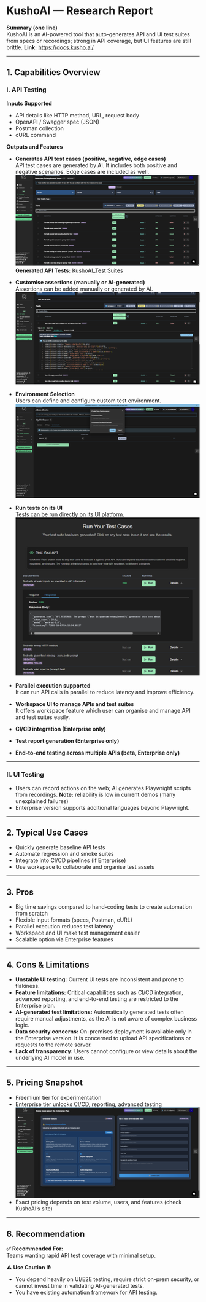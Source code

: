 # KushoAI — Research Report

**Summary (one line)**  
KushoAI is an AI-powered tool that auto-generates API and UI test suites from specs or recordings; strong in API coverage, but UI features are still brittle.
**Link:** https://docs.kusho.ai/

---

## 1. Capabilities Overview

### I. API Testing

**Inputs Supported**  
- API details like HTTP method, URL, request body  
- OpenAPI / Swagger spec (JSON)  
- Postman collection  
- cURL command  

**Outputs and Features**  
- **Generates API test cases (positive, negative, edge cases)**<br>
  API test cases are generated by AI. It includes both positive and negative scenarios. Edge cases are included as well.
  ![KushoAI_Create_Test Suites](https://github.com/XChenscottlogic/AI-Testing-Experiment/blob/main/KushoAI/Screenshot_Test%20Suites.png)
  **Generated API Tests:** [KushoAI_Test Suites](https://github.com/XChenscottlogic/AI-Testing-Experiment/blob/main/KushoAI/tests%20generated%20by%20AI.json)
  
- **Customise assertions (manually or AI-generated)**<br>
  Assertions can be added manually or generated by AI.
  ![KushoAI Assertion Generation](https://github.com/XChenscottlogic/AI-Testing-Experiment/blob/main/KushoAI/Screenshot_Assertion%20Generation.png)
  
- **Environment Selection**<br>
  Users can define and configure custom test environment.
  ![KushoAI_Test Environment Setup](https://github.com/XChenscottlogic/AI-Testing-Experiment/blob/main/KushoAI/Screenshot_Test%20Environment%20Setup.png)
  
- **Run tests on its UI**<br>
  Tests can be run directly on its UI platform.
  ![KushoAI_Run API Tests](https://github.com/XChenscottlogic/AI-Testing-Experiment/blob/main/KushoAI/Screenshot_Response%20Recieved.png)
  
- **Parallel execution supported**<br>
  It can run API calls in parallel to reduce latency and improve efficiency.
  
- **Workspace UI to manage APIs and test suites**<br>
  It offers workspace feature which user can organise and manage API and test suites easily.
  
- **CI/CD integration (Enterprise only)**<br>
  
- **Test report generation (Enterprise only)**<br>
  
- **End-to-end testing across multiple APIs (beta, Enterprise only)**<br>  

---

### II. UI Testing

- Users can record actions on the web; AI generates Playwright scripts from recordings.
 **Note:** reliability is low in current demos (many unexplained failures)  
- Enterprise version supports additional languages beyond Playwright. 

---

## 2. Typical Use Cases

- Quickly generate baseline API tests  
- Automate regression and smoke suites  
- Integrate into CI/CD pipelines (if Enterprise)  
- Use workspace to collaborate and organise test assets  

---

## 3. Pros

- Big time savings compared to hand-coding tests to create automation from scratch 
- Flexible input formats (specs, Postman, cURL)  
- Parallel execution reduces test latency  
- Workspace and UI make test management easier  
- Scalable option via Enterprise features  

---

## 4. Cons & Limitations

- **Unstable UI testing:** Current UI tests are inconsistent and prone to flakiness.
- **Feature limitations:** Critical capabilities such as CI/CD integration, advanced reporting, and end-to-end testing are restricted to the Enterprise plan.
- **AI-generated test limitations:** Automatically generated tests often require manual adjustments, as the AI is not aware of complex business logic.
- **Data security concerns:** On-premises deployment is available only in the Enterprise version. It is concerned to upload API specifications or requests to the remote server.
- **Lack of transparency:** Users cannot configure or view details about the underlying AI model in use.

---

## 5. Pricing Snapshot

- Freemium tier for experimentation  
- Enterprise tier unlocks CI/CD, reporting, advanced testing
  ![Features Supported by Enterprise Version](https://github.com/XChenscottlogic/AI-Testing-Experiment/blob/main/KushoAI/Screenshot_Features%20Supported%20by%20Enterprise%20Version.png)
- Exact pricing depends on test volume, users, and features (check KushoAI’s site)  

---

## 6. Recommendation

**✅ Recommended For:**  
Teams wanting rapid API test coverage with minimal setup.

**⚠️ Use Caution If:**  
- You depend heavily on UI/E2E testing, require strict on-prem security, or cannot invest time in validating AI-generated tests.
- You have existing automation framework for API testing.
